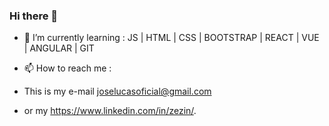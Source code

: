 ### Hi there 👋


- 🌱 I’m currently learning :
JS | HTML | CSS | BOOTSTRAP | REACT | VUE | ANGULAR | GIT 

- 📫 How to reach me : 
- This is my e-mail joselucasoficial@gmail.com
- or my https://www.linkedin.com/in/zezin/.
